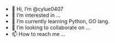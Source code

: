 - 👋 Hi, I’m @cylue0407
- 👀 I’m interested in ...
- 🌱 I’m currently learning Python, GO lang.
- 💞️ I’m looking to collaborate on ...
- 📫 How to reach me ...

<!---
cylue0407/cylue0407 is a ✨ special ✨ repository because its `README.md` (this file) appears on your GitHub profile.
You can click the Preview link to take a look at your changes.
--->

